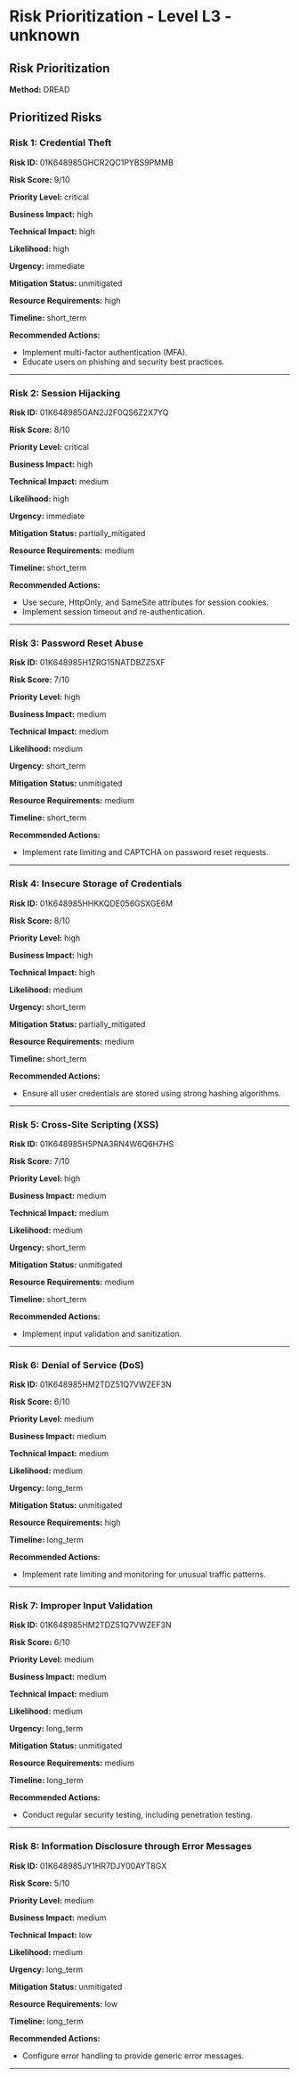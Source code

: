 # Risk Prioritization - Level L3 - unknown

## Risk Prioritization

**Method:** DREAD

## Prioritized Risks

### Risk 1: Credential Theft

**Risk ID:** 01K648985GHCR2QC1PYBS9PMMB

**Risk Score:** 9/10

**Priority Level:** critical

**Business Impact:** high

**Technical Impact:** high

**Likelihood:** high

**Urgency:** immediate

**Mitigation Status:** unmitigated

**Resource Requirements:** high

**Timeline:** short_term

**Recommended Actions:**
- Implement multi-factor authentication (MFA).
- Educate users on phishing and security best practices.

---

### Risk 2: Session Hijacking

**Risk ID:** 01K648985GAN2J2F0QS6Z2X7YQ

**Risk Score:** 8/10

**Priority Level:** critical

**Business Impact:** high

**Technical Impact:** medium

**Likelihood:** high

**Urgency:** immediate

**Mitigation Status:** partially_mitigated

**Resource Requirements:** medium

**Timeline:** short_term

**Recommended Actions:**
- Use secure, HttpOnly, and SameSite attributes for session cookies.
- Implement session timeout and re-authentication.

---

### Risk 3: Password Reset Abuse

**Risk ID:** 01K648985H1ZRG15NATDBZZ5XF

**Risk Score:** 7/10

**Priority Level:** high

**Business Impact:** medium

**Technical Impact:** medium

**Likelihood:** medium

**Urgency:** short_term

**Mitigation Status:** unmitigated

**Resource Requirements:** medium

**Timeline:** short_term

**Recommended Actions:**
- Implement rate limiting and CAPTCHA on password reset requests.

---

### Risk 4: Insecure Storage of Credentials

**Risk ID:** 01K648985HHKKQDE056GSXGE6M

**Risk Score:** 8/10

**Priority Level:** high

**Business Impact:** high

**Technical Impact:** high

**Likelihood:** medium

**Urgency:** short_term

**Mitigation Status:** partially_mitigated

**Resource Requirements:** medium

**Timeline:** short_term

**Recommended Actions:**
- Ensure all user credentials are stored using strong hashing algorithms.

---

### Risk 5: Cross-Site Scripting (XSS)

**Risk ID:** 01K648985H5PNA3RN4W6Q6H7HS

**Risk Score:** 7/10

**Priority Level:** high

**Business Impact:** medium

**Technical Impact:** medium

**Likelihood:** medium

**Urgency:** short_term

**Mitigation Status:** unmitigated

**Resource Requirements:** medium

**Timeline:** short_term

**Recommended Actions:**
- Implement input validation and sanitization.

---

### Risk 6: Denial of Service (DoS)

**Risk ID:** 01K648985HM2TDZ51Q7VWZEF3N

**Risk Score:** 6/10

**Priority Level:** medium

**Business Impact:** medium

**Technical Impact:** medium

**Likelihood:** medium

**Urgency:** long_term

**Mitigation Status:** unmitigated

**Resource Requirements:** high

**Timeline:** long_term

**Recommended Actions:**
- Implement rate limiting and monitoring for unusual traffic patterns.

---

### Risk 7: Improper Input Validation

**Risk ID:** 01K648985HM2TDZ51Q7VWZEF3N

**Risk Score:** 6/10

**Priority Level:** medium

**Business Impact:** medium

**Technical Impact:** medium

**Likelihood:** medium

**Urgency:** long_term

**Mitigation Status:** unmitigated

**Resource Requirements:** medium

**Timeline:** long_term

**Recommended Actions:**
- Conduct regular security testing, including penetration testing.

---

### Risk 8: Information Disclosure through Error Messages

**Risk ID:** 01K648985JY1HR7DJY00AYT8GX

**Risk Score:** 5/10

**Priority Level:** medium

**Business Impact:** medium

**Technical Impact:** low

**Likelihood:** medium

**Urgency:** long_term

**Mitigation Status:** unmitigated

**Resource Requirements:** low

**Timeline:** long_term

**Recommended Actions:**
- Configure error handling to provide generic error messages.

---

